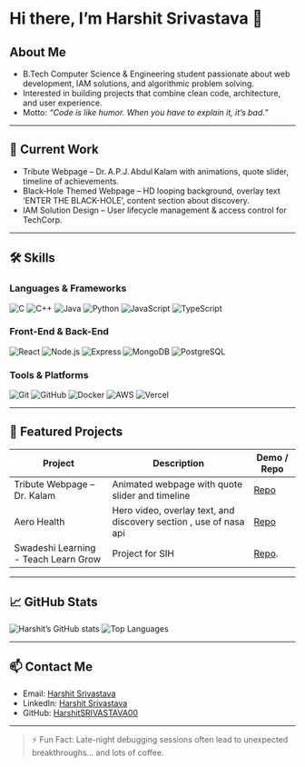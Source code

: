 # Hi there, I’m Harshit Srivastava 👋



## About Me
- B.Tech Computer Science & Engineering student passionate about web development, IAM solutions, and algorithmic problem solving.
- Interested in building projects that combine clean code, architecture, and user experience.
- Motto: *“Code is like humor. When you have to explain it, it’s bad.”*

---

## 🔭 Current Work
- Tribute Webpage – Dr. A.P.J. Abdul Kalam with animations, quote slider, timeline of achievements.  
- Black‑Hole Themed Webpage – HD looping background, overlay text ‘ENTER THE BLACK-HOLE’, content section about discovery.  
- IAM Solution Design – User lifecycle management & access control for TechCorp.

---

## 🛠 Skills
### Languages & Frameworks
![C](https://img.shields.io/badge/C-00599C?style=for-the-badge&logo=c&logoColor=white)
![C++](https://img.shields.io/badge/C++-00599C?style=for-the-badge&logo=c%2B%2B&logoColor=white)
![Java](https://img.shields.io/badge/Java-007396?style=for-the-badge&logo=java&logoColor=white)
![Python](https://img.shields.io/badge/Python-3776AB?style=for-the-badge&logo=python&logoColor=white)
![JavaScript](https://img.shields.io/badge/JavaScript-F7DF1E?style=for-the-badge&logo=javascript&logoColor=black)
![TypeScript](https://img.shields.io/badge/TypeScript-3178C6?style=for-the-badge&logo=typescript&logoColor=white)

### Front-End & Back-End
![React](https://img.shields.io/badge/React-61DAFB?style=for-the-badge&logo=react&logoColor=black)
![Node.js](https://img.shields.io/badge/Node.js-339933?style=for-the-badge&logo=node.js&logoColor=white)
![Express](https://img.shields.io/badge/Express-000000?style=for-the-badge&logo=express&logoColor=white)
![MongoDB](https://img.shields.io/badge/MongoDB-47A248?style=for-the-badge&logo=mongodb&logoColor=white)
![PostgreSQL](https://img.shields.io/badge/PostgreSQL-316192?style=for-the-badge&logo=postgresql&logoColor=white)

### Tools & Platforms
![Git](https://img.shields.io/badge/Git-F05032?style=for-the-badge&logo=git&logoColor=white)
![GitHub](https://img.shields.io/badge/GitHub-181717?style=for-the-badge&logo=github&logoColor=white)
![Docker](https://img.shields.io/badge/Docker-2496ED?style=for-the-badge&logo=docker&logoColor=white)
![AWS](https://img.shields.io/badge/AWS-232F3E?style=for-the-badge&logo=amazon-aws&logoColor=white)
![Vercel](https://img.shields.io/badge/Vercel-000000?style=for-the-badge&logo=vercel&logoColor=white)

---

## 📂 Featured Projects
| Project | Description | Demo / Repo |
|---------|-------------|-------------|
| Tribute Webpage – Dr. Kalam | Animated webpage with quote slider and timeline | [Repo](https://github.com/HarshitSRIVASTAVA00/tribute-webpage) |
| Aero Health | Hero video, overlay text, and discovery section , use of nasa api| [Repo](https://github.com/HarshitSRIVASTAVA00/AeroHEALTH) |
| Swadeshi Learning - Teach Learn Grow |Project for SIH| [Repo](https://github.com/HarshitSRIVASTAVA00/SwadeshiLEARNING). |

---

## 📈 GitHub Stats
![Harshit’s GitHub stats](https://github-readme-stats.vercel.app/api?username=HarshitSRIVASTAVA00&show_icons=true&theme=radical)
![Top Languages](https://github-readme-stats.vercel.app/api/top-langs/?username=HarshitSRIVASTAVA00&layout=compact)

---

## 📫 Contact Me
- Email: [Harshit Srivastava](srivastavah818@gmail.com) 
- LinkedIn: [Harshit Srivastava](https://www.linkedin.com/in/harshit-srivastava-b33aa1325/)  
- GitHub: [HarshitSRIVASTAVA00](https://github.com/HarshitSRIVASTAVA00)  

---

> ⚡ Fun Fact: Late-night debugging sessions often lead to unexpected breakthroughs… and lots of coffee.
